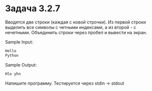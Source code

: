 # Задача 3.2.7

Вводятся две строки (каждая с новой строчки). Из первой строки выделить все символы с четными индексами, а из второй - с нечетными. Объединить строки через пробел и вывести на экран.

Sample Input:

```python
Hello
Python
```

Sample Output:

```python
Hlo yhn
```

Напишите программу. Тестируется через stdin → stdout
